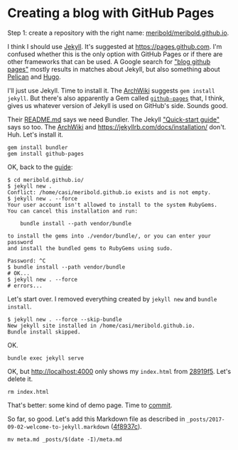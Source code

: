 # Creating a blog with GitHub Pages

Step 1: create a repository with the right name:
[meribold/meribold.github.io](https://github.com/meribold/meribold.github.io).

I think I should use [Jekyll][].  It's suggested at <https://pages.github.com>.  I'm
confused whether this is the only option with GitHub Pages or if there are other
frameworks that can be used.  A Google search for ["blog github pages"][1] mostly results
in matches about Jekyll, but also something about [Pelican][2] and [Hugo][3].

I'll just use Jekyll.  Time to install it.  The [ArchWiki][4] suggests `gem install
jekyll`.  But there's also apparently a Gem called [`github-pages`][5] that, I think,
gives us whatever version of Jekyll is used on GitHub's side.  Sounds good.

Their [README.md][6] says we need Bundler.  The Jekyll ["Quick-start guide"][7] says so
too.  The [ArchWiki][4] and <https://jekyllrb.com/docs/installation/> don't.  Huh.  Let's
install it.

```
gem install bundler
gem install github-pages
```

OK, back to the [guide][7]:

    $ cd meribold.github.io/
    $ jekyll new .
    Conflict: /home/casi/meribold.github.io exists and is not empty.
    $ jekyll new . --force
    Your user account isn't allowed to install to the system RubyGems.
    You can cancel this installation and run:

        bundle install --path vendor/bundle

    to install the gems into ./vendor/bundle/, or you can enter your password
    and install the bundled gems to RubyGems using sudo.

    Password: ^C
    $ bundle install --path vendor/bundle
    # OK...
    $ jekyll new . --force
    # errors...

Let's start over.  I removed everything created by `jekyll new` and `bundle install`.

    $ jekyll new . --force --skip-bundle
    New jekyll site installed in /home/casi/meribold.github.io.
    Bundle install skipped.

OK.

    bundle exec jekyll serve

OK, but <http://localhost:4000> only shows my `index.html` from [28919f5][].  Let's delete
it.

    rm index.html

That's better: some kind of demo page.  Time to [commit][1327f24].

So far, so good.  Let's add this Markdown file as described in
`_posts/2017-09-02-welcome-to-jekyll.markdown` ([4f8937c][]).

    mv meta.md _posts/$(date -I)/meta.md

[Jekyll]: https://en.wikipedia.org/wiki/Jekyll_(software)
[1]: https://google.com/search?q=blog+github+pages
[2]: https://fedoramagazine.org/make-github-pages-blog-with-pelican/
[3]: https://gohugo.io/hosting-and-deployment/hosting-on-github/
[4]: https://wiki.archlinux.org/index.php/Jekyll
[5]: https://jekyllrb.com/docs/github-pages/#use-the-github-pages-gem
[6]: https://github.com/github/pages-gem
[7]: https://jekyllrb.com/docs/quickstart/
[28919f5]: https://github.com/meribold/meribold.github.io/commit/28919f52eb31ca263df3caadc6f4d4ca4ff4e7f3
[1327f24]: https://github.com/meribold/meribold.github.io/commit/1327f24fdf3227093340df3565e61a2e7da0725a
[4f8937c]: https://github.com/meribold/meribold.github.io/commit/4f8937cdcf510f7e1b494d410c175581de638428


<!-- vim: set tw=90 sts=-1 sw=4 et spell: -->
